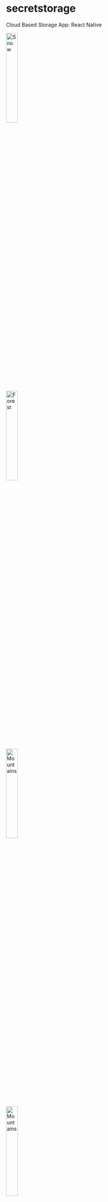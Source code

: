 # secretstorage
Cloud Based Storage App: React Native

<div class="row">
  <div class="column">
    <img src="http://ihsankatmer.tk/images/screenshot1.png" alt="Snow" style="width:25%">
  </div>
  <div class="column">
   <img src="http://ihsankatmer.tk/images/screenshot2.png" alt="Forest" style="width:25%">
  </div>
  <div class="column">
    <img src="http://ihsankatmer.tk/images/screenshot3.png" alt="Mountains" style="width:25%">
  </div>
  <div class="column">
     <img src="http://ihsankatmer.tk/images/screenshot4.png" alt="Mountains" style="width:25%">
  </div>
</div>

